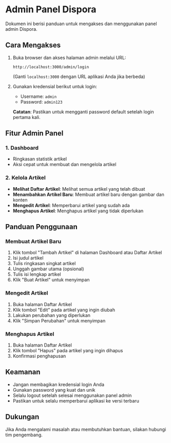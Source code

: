 # Admin Panel Dispora

Dokumen ini berisi panduan untuk mengakses dan menggunakan panel admin Dispora.

## Cara Mengakses

1. Buka browser dan akses halaman admin melalui URL:
   ```
   http://localhost:3000/admin/login
   ```
   (Ganti `localhost:3000` dengan URL aplikasi Anda jika berbeda)

2. Gunakan kredensial berikut untuk login:
   - Username: `admin`
   - Password: `admin123`

   **Catatan**: Pastikan untuk mengganti password default setelah login pertama kali.

## Fitur Admin Panel

### 1. Dashboard
- Ringkasan statistik artikel
- Aksi cepat untuk membuat dan mengelola artikel

### 2. Kelola Artikel
- **Melihat Daftar Artikel**: Melihat semua artikel yang telah dibuat
- **Menambahkan Artikel Baru**: Membuat artikel baru dengan gambar dan konten
- **Mengedit Artikel**: Memperbarui artikel yang sudah ada
- **Menghapus Artikel**: Menghapus artikel yang tidak diperlukan

## Panduan Penggunaan

### Membuat Artikel Baru
1. Klik tombol "Tambah Artikel" di halaman Dashboard atau Daftar Artikel
2. Isi judul artikel
3. Tulis ringkasan singkat artikel
4. Unggah gambar utama (opsional)
5. Tulis isi lengkap artikel
6. Klik "Buat Artikel" untuk menyimpan

### Mengedit Artikel
1. Buka halaman Daftar Artikel
2. Klik tombol "Edit" pada artikel yang ingin diubah
3. Lakukan perubahan yang diperlukan
4. Klik "Simpan Perubahan" untuk menyimpan

### Menghapus Artikel
1. Buka halaman Daftar Artikel
2. Klik tombol "Hapus" pada artikel yang ingin dihapus
3. Konfirmasi penghapusan

## Keamanan

- Jangan membagikan kredensial login Anda
- Gunakan password yang kuat dan unik
- Selalu logout setelah selesai menggunakan panel admin
- Pastikan untuk selalu memperbarui aplikasi ke versi terbaru

## Dukungan

Jika Anda mengalami masalah atau membutuhkan bantuan, silakan hubungi tim pengembang.
